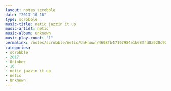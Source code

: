 ```yaml
---
layout: notes_scrobble
date: "2017-10-16"
type: scrobble
music-title: netic jazzin it up
music-artist: netic
music-album: Unknown
music-play-count: "1"
permalink: /notes/scrobble/netic/Unknown/4608fb47197984e1b68f4d8a928c92cbeab87eaf.html
categories:
- scrobble
- 2017
- October
- 16
- netic jazzin it up
- netic
- Unknown
---
```

